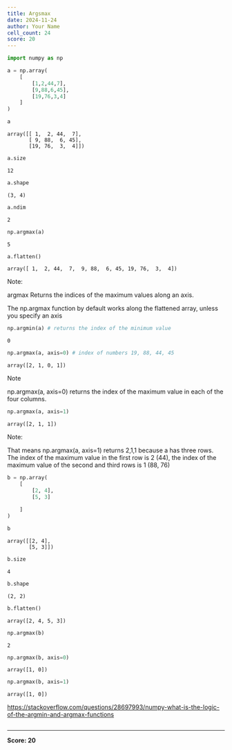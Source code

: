 ```yaml
---
title: Argsmax
date: 2024-11-24
author: Your Name
cell_count: 24
score: 20
---
```


```python
import numpy as np
```


```python
a = np.array(
    [
        [1,2,44,7], 
        [9,88,6,45], 
        [19,76,3,4]
    ]
)
```


```python
a
```




    array([[ 1,  2, 44,  7],
           [ 9, 88,  6, 45],
           [19, 76,  3,  4]])




```python
a.size
```




    12




```python
a.shape
```




    (3, 4)




```python
a.ndim
```




    2




```python
np.argmax(a)
```




    5




```python
a.flatten()
```




    array([ 1,  2, 44,  7,  9, 88,  6, 45, 19, 76,  3,  4])



Note:

argmax Returns the indices of the maximum values along an axis.

The np.argmax function by default works along the flattened array, unless you specify an axis


```python
np.argmin(a) # returns the index of the minimum value
```




    0




```python
np.argmax(a, axis=0) # index of numbers 19, 88, 44, 45
```




    array([2, 1, 0, 1])



Note

np.argmax(a, axis=0) returns the index of the maximum value in each of the four columns.


```python
np.argmax(a, axis=1)
```




    array([2, 1, 1])



Note:

That means np.argmax(a, axis=1) returns
2,1,1
because a has three rows. The index of the maximum value in the first row is 2 (44), the index of the maximum value of the second and third rows is 1 (88, 76)


```python
b = np.array(
    [
        [2, 4], 
        [5, 3] 
       
    ]
)
```


```python
b
```




    array([[2, 4],
           [5, 3]])




```python
b.size
```




    4




```python
b.shape
```




    (2, 2)




```python
b.flatten()
```




    array([2, 4, 5, 3])




```python
np.argmax(b)
```




    2




```python
np.argmax(b, axis=0)
```




    array([1, 0])




```python
np.argmax(b, axis=1)
```




    array([1, 0])



https://stackoverflow.com/questions/28697993/numpy-what-is-the-logic-of-the-argmin-and-argmax-functions


```python

```


---
**Score: 20**
